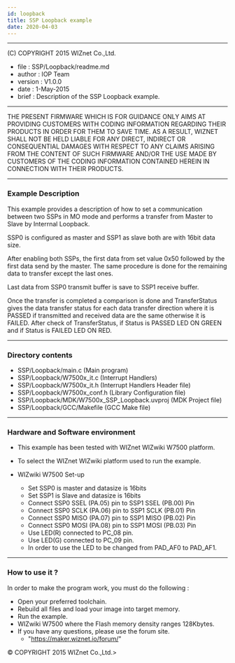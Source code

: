 ```yaml
---
id: loopback
title: SSP Loopback example
date: 2020-04-03
---
```


******************************************************************************
(C) COPYRIGHT 2015 WIZnet Co.,Ltd.

  * file    : SSP/Loopback/readme.md
  * author  : IOP Team
  * version : V1.0.0
  * date    : 1-May-2015
  * brief   : Description of the SSP Loopback example.
******************************************************************************
THE PRESENT FIRMWARE WHICH IS FOR GUIDANCE ONLY AIMS AT PROVIDING CUSTOMERS WITH CODING INFORMATION REGARDING THEIR PRODUCTS IN ORDER FOR THEM TO SAVE TIME. AS A RESULT, WIZNET SHALL NOT BE HELD LIABLE FOR ANY DIRECT, INDIRECT OR CONSEQUENTIAL DAMAGES WITH RESPECT TO ANY CLAIMS ARISING FROM THE CONTENT OF SUCH FIRMWARE AND/OR THE USE MADE BY CUSTOMERS OF THE CODING INFORMATION CONTAINED HEREIN IN CONNECTION WITH THEIR PRODUCTS.
******************************************************************************

### Example Description

This example provides a description of how to set a communication between two SSPs in MO mode and performs a transfer from Master to Slave by Interrnal Loopback.

SSP0 is configured as master and SSP1 as slave both are with 16bit data size.

After enabling both SSPs, the first data from set value 0x50 followed by the first data send by the master. The same procedure is done for the remaining data to transfer except the last ones.

Last data from SSP0 transmit buffer is save to SSP1 receive buffer.

Once the transfer is completed a comparison is done and TransferStatus gives the data transfer status for each data transfer direction where it is PASSED if transmitted and received data are the same otherwise it is FAILED.
After check of TransferStatus, if Status is PASSED LED ON GREEN and if Status is FAILED LED ON RED.

______________________________________________________________________________

### Directory contents

  - SSP/Loopback/main.c                                   (Main program)
  - SSP/Loopback/W7500x_it.c                              (Interrupt Handlers)
  - SSP/Loopback/W7500x_it.h                              (Interrupt Handlers Header file)
  - SSP/Loopback/W7500x_conf.h                            (Library Configuration file)
  - SSP/Loopback/MDK/W7500x_SSP_Loopback.uvproj           (MDK Project file)
  - SSP/Loopback/GCC/Makefile                             (GCC Make file)
______________________________________________________________________________

### Hardware and Software environment

  - This example has been tested with WIZnet WIZwiki W7500 platform.
  - To select the WIZnet WIZwiki platform used to run the example.

  - WIZwiki W7500 Set-up
    - Set SSP0 is master and datasize is 16bits
    - Set SSP1 is Slave and datasize is 16bits
    - Connect SSP0 SSEL (PA.05) pin to SSP1 SSEL (PB.00) Pin
    - Connect SSP0 SCLK (PA.06) pin to SSP1 SCLK (PB.01) Pin
    - Connect SSP0 MISO (PA.07) pin to SSP1 MISO (PB.02) Pin
    - Connect SSP0 MOSI (PA.08) pin to SSP1 MOSI (PB.03) Pin
    - Use LED(R) connected to PC_08 pin.
    - Use LED(G) connected to PC_09 pin.
    - In order to use the LED to be changed from PAD_AF0 to PAD_AF1.
______________________________________________________________________________

### How to use it ?

In order to make the program work, you must do the following :

 - Open your preferred toolchain.
 - Rebuild all files and load your image into target memory.
 - Run the example.
 - WIZwiki W7500 where the Flash memory density ranges 128Kbytes.
 - If you have any questions, please use the forum site.
   - "https://maker.wiznet.io/forum/"

&copy; COPYRIGHT 2015 WIZnet Co.,Ltd.>
